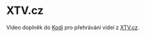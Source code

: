 # XTV.cz

Video doplněk do [Kodi](http://www.kodi.tv/) pro přehrávání videí z [XTV.cz](https://xtv.cz/).

